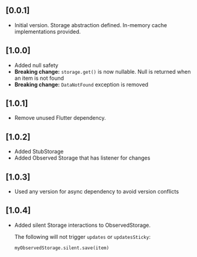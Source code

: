 ## [0.0.1]

* Initial version. Storage abstraction defined. In-memory cache implementations provided.

## [1.0.0]

* Added null safety
* __Breaking change:__ `storage.get()` is now nullable. Null is returned when an item is not found
* __Breaking change:__ `DataNotFound` exception is removed

## [1.0.1]

* Remove unused Flutter dependency.

## [1.0.2]

* Added StubStorage
* Added Observed Storage that has listener for changes

## [1.0.3]

* Used any version for async dependency to avoid version conflicts

## [1.0.4]

* Added silent Storage interactions to ObservedStorage.

  The following will not trigger `updates` or `updatesSticky`:
  
  `myObservedStorage.silent.save(item)`
  